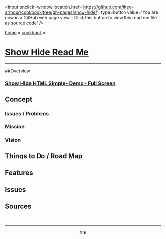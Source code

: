 ﻿<span style=display:none; >[You are now in a GitHub source code view - click this link to view this read me file as a web page]( http://theo-armour.github.io/cookbook/show-hide/ "View file as a web page." ) </span>
<input onclick=window.location.href='https://github.com/theo-armour/cookbook/tree/gh-pages/show-hide/'; type=button  value='You are now in a GitHub web page view - Click this button to view this read me file as source code' />

[home]( http://theo-armour.github.io ) » [cookbook]( http://theo-armour.github.io/cookbook/  ) » 

[Show Hide Read Me]( index.html )
===
<!--
_Say something funny_
-->

***

##Overview

### [Show Hide HTML Simple- Demo - Full Screen]( https://github.com/theo-armour/cookbook/tree/gh-pages/show-hide/latest )

<!--
### Sample Web Page / Source Code

<iframe class=ifr src=http://jaanga.github.io/cookbook-html/templates/code-edit-view/code-edit-view-r2.html#https://github.com/theo-armour/cookbook/tree/gh-pages/show-hide/r3/show-hide-html-simple.html width=100% height=600px ></iframe>  
###### _Template Three.js Draw Things - Dev revision - Code Edit View_ /  [Edit full screen]( http://jaanga.github.io/cookbook-html/templates/code-edit-view/code-edit-view-r2.html#https://github.com/theo-armour/cookbook/tree/gh-pages/show-hide/r3/show-hide-html-simple.html )
-->

## Concept

### Issues / Problems
<!--

The general format is an adaptation of the ideas developed in Alexander's _et al_ [A Pattern Language]( https://books.google.com/books?id=hwAHmktpk5IC&pg=PR10#v=onepage&q&f=false ) - as sammarized on page 10.

Each pattern describes a problem which occurs over and over again in our environment, and then describes the core of the solution to that problem, in such a way that you can use this solution a million times over, without ever doing it the same way twice.

patterns are descriptions of common problems and proposal for the solutions that can be used repeatedly every time the problem is encountered and producing an different outcome.

-->


### Mission
<!-- a statement of a rationale, applicable now as well as in the future -->


### Vision
<!--  a descriptive picture of a desired future state -->


## Things to Do / Road Map


## Features

## Issues

 
## Sources


<br>

***

<center title="dingbat" >
# <a href=javascript:window.scrollTo(0,0); style=text-decoration:none; > ❦ </a>
</center>




